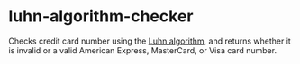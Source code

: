 # luhn-algorithm-checker
Checks credit card number using the [Luhn algorithm](https://en.wikipedia.org/wiki/Luhn_algorithm), and returns whether it is invalid or a valid American Express, MasterCard, or Visa card number.
